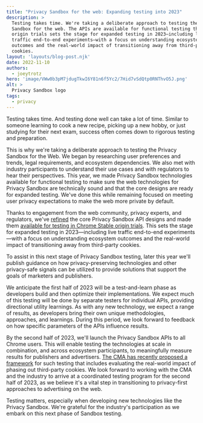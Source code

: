 ```yaml
---
title: "Privacy Sandbox for the web: Expanding testing into 2023"
description: >
  Testing takes time. We're taking a deliberate approach to testing the Privacy
  Sandbox for the web. The APIs are available for functional testing through
  origin trials sets the stage for expanded testing in 2023—including live
  traffic end-to-end experiments—with a focus on understanding ecosystem
  outcomes and the real-world impact of transitioning away from third-party
  cookies.
layout: 'layouts/blog-post.njk'
date: 2022-11-10
authors:
  - joeytrotz
hero: 'image/VWw0b3pM7jdugTkwI6Y81n6f5Yc2/7Hid7vSdQtp0RNThvO5J.png'
alt: >
  Privacy Sandbox logo
tags:
  - privacy
---
```


Testing takes time. And testing done well can take a lot of time. Similar to
someone learning to cook a new recipe, picking up a new hobby, or just studying
for their next exam, success often comes down to rigorous testing and
preparation.

This is why we're taking a deliberate approach to testing the Privacy Sandbox
for the Web. We began by researching user preferences and trends, legal
requirements, and ecosystem dependencies. We also met with industry participants
to understand their use cases and with regulators to hear their perspectives.
This year, we made Privacy Sandbox technologies available for functional testing
to make sure the web technologies for Privacy Sandbox are technically sound and
that the core designs are ready for expanded testing. We've done this while
remaining focused on meeting user privacy expectations to make the web more
private by default.

Thanks to engagement from the web community, privacy experts, and regulators,
we've
[refined](https://assets.publishing.service.gov.uk/media/63593c8fd3bf7f0bd21f3657/CMA_2nd_update_report.pdf)
the core Privacy Sandbox API designs and made them [available for testing in
Chrome Stable origin trials](/docs/privacy-sandbox/unified-origin-trial/). This
sets the stage for expanded testing in 2023—including live traffic end-to-end
experiments—with a focus on understanding ecosystem outcomes and the real-world
impact of transitioning away from third-party cookies.

To assist in this next stage of Privacy Sandbox testing, later this year we'll
publish guidance on how privacy-preserving technologies and other privacy-safe
signals can be utilized to provide solutions that support the goals of marketers
and publishers.

We anticipate the first half of 2023 will be a test-and-learn phase as
developers build and then optimize their implementations. We expect much of this
testing will be done by separate testers for individual APIs, providing
directional utility learnings. As with any new technology, we expect a range of
results, as developers bring their own unique methodologies, approaches, and
learnings. During this period, we look forward to feedback on how specific
parameters of the APIs influence results.

By the second half of 2023, we'll launch the Privacy Sandbox APIs to all Chrome
users. This will enable testing the technologies at scale in combination, and
across ecosystem participants, to meaningfully measure results for publishers
and advertisers.  [The CMA has recently proposed a
framework](https://assets.publishing.service.gov.uk/media/6363b00de90e0705a8c3544d/CMA_Experiments_note.pdf)
for such testing that includes evaluating the real-world impact of phasing out
third-party cookies. We look forward to working with the CMA and the industry to
arrive at a coordinated testing program for the second half of 2023, as we
believe it's a vital step in transitioning to privacy-first approaches to
advertising on the web.

Testing matters, especially when developing new technologies like the Privacy
Sandbox. We're grateful for the industry's participation as we embark on this
next phase of Sandbox testing.